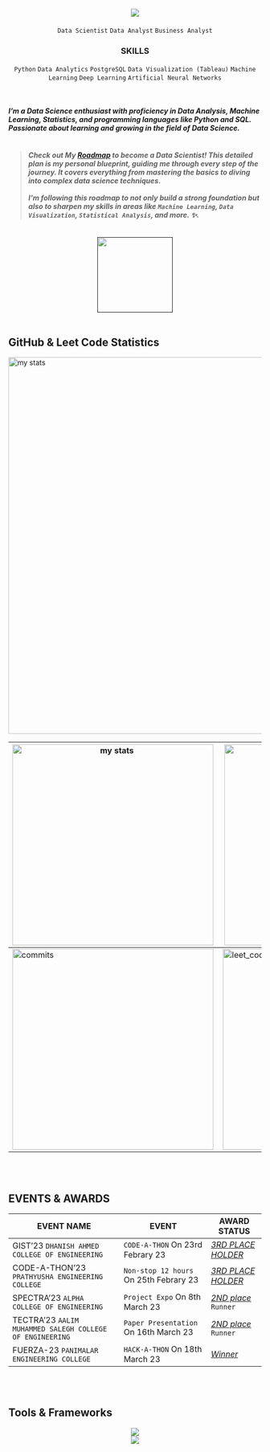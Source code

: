 <h4 align="center" >
    <img  src="https://readme-typing-svg.herokuapp.com/?font=Righteous&size=30&center=true&vCenter=true&width=500&height=70&duration=4000&lines=Hey+hi!+👋;+I'm+SRI+THAILA+VENI+!;+Aspiring+to+become+a+Data+Scientist;+I'm+always+open+to+connecting;+and+learning+from+others!😸" />
</h4>

<div align="center" >
  
  ``` Data Scientist ``` ``` Data Analyst ``` ``` Business Analyst ```  
  <h3>SKILLS</h3>
  
 ``` Python ``` ``` Data Analytics ```  ``` PostgreSQL ``` ``` Data Visualization (Tableau) ``` ``` Machine Learning ``` ``` Deep Learning ```  ``` Artificial Neural Networks ``` 
</div>

<br>

<p>
 
#### *I’m a Data Science enthusiast with proficiency in Data Analysis, Machine Learning, Statistics, and programming languages like Python and SQL. Passionate about learning and growing in the field of Data Science.*<br><br>

> #### *Check out My [Roadmap](https://harmonious-seer-e8e.notion.site/Data-Scientist-Roadmap-08afdb4e3bb24a769b6a097c294098d2) to become a Data Scientist! This detailed plan is my personal blueprint, guiding me through every step of the journey. It covers everything from mastering the basics to diving into complex data science techniques.<br><br> I'm following this roadmap to not only build a strong foundation but also to sharpen my skills in areas like `` Machine Learning ``, `` Data Visualization ``, `` Statistical Analysis ``, and more. ✨.*
  
</p>


<br>

<div align="center">
  <a href="" target="_blank">
     <img src="https://img.shields.io/badge/Portfolio-FF5722?style=for-the-badge&logo=todoist&logoColor=white" target="_blank" width='150px'/> 
  </a>
</div>
<br>

<h2> GitHub & Leet Code Statistics </h2>

<img alt="my stats" width="750px" src="http://github-profile-summary-cards.vercel.app/api/cards/profile-details?username=srithailaveni-2420&theme=github_dark"/>

| <img alt="my stats"  width="400px" align="left" src="http://github-profile-summary-cards.vercel.app/api/cards/stats?username=srithailaveni-2420&theme=transparent"/> | <img alt="commits"  width="400px" align="right" src="http://github-profile-summary-cards.vercel.app/api/cards/productive-time?username=srithailaveni-2420&theme=transparent"/> |
|-------|-------|
| <img alt="commits"  width="400px"  src="http://github-profile-summary-cards.vercel.app/api/cards/most-commit-language?username=srithailaveni-2420&theme=transparent"/> | <img alt="leet_code stats" width="400px" src="https://leetcard.jacoblin.cool/srithailaveni?theme=nord"> |

<br><br>
<h2>EVENTS & AWARDS</h2>  

|     **EVENT NAME**    |    **EVENT**    | **AWARD STATUS** | 
|-----------------------|-----------------------------------|--------------------|
| GIST’23 `DHANISH AHMED COLLEGE OF ENGINEERING`| ``` CODE-A-THON ``` On 23rd Febrary 23 | *[3RD PLACE HOLDER](https://drive.google.com/file/d/1De-yU8Bks3Ooe49SmfNA9REBWzIri-FM/view?usp=sharing)*  | 
| CODE-A-THON’23 `PRATHYUSHA ENGINEERING COLLEGE` | ``` Non-stop 12 hours ``` On 25th Febrary 23 | *[3RD PLACE HOLDER](https://drive.google.com/file/d/1Wbdk_01tvww2suVYx9sR-MWAIwgcoehN/view?usp=sharing)* |
| SPECTRA’23 `ALPHA COLLEGE OF ENGINEERING`| ```Project Expo``` On 8th March 23 | *[2ND place](https://drive.google.com/file/d/1FQCoWBWaL3S9SLYrLdUc35VxfM8Z5a3f/view?usp=sharing)*  ```Runner```  | *Offline*|
| TECTRA’23 `AALIM MUHAMMED SALEGH COLLEGE OF ENGINEERING`| ```Paper Presentation``` On 16th March 23 | *[2ND place](https://drive.google.com/file/d/1wFwO6MVmamHu_cpqZjJuOEJz5p72SMC8/view?usp=sharing)*  ```Runner```  |
| FUERZA-23 `PANIMALAR ENGINEERING COLLEGE`| ``` HACK-A-THON ``` On 18th March 23 | *[Winner](https://drive.google.com/file/d/1rMeu28ZD924xbzlVukD-pYBh5IOIw8fe/view?usp=sharing)* |

<br><br>

 <h2> Tools & Frameworks </h2>
<div align="center">
    <img src="https://skillicons.dev/icons?i=python,postgresql,tensorflow,azure" /><br>
    <img src="https://skillicons.dev/icons?i=html,css,vscode,anaconda,notion,figma,git,github" />
    
</div>



